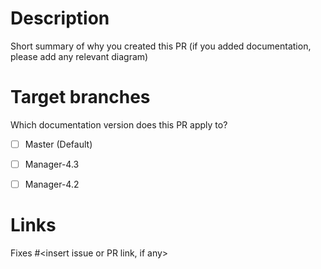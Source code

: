 # Description

Short summary of why you created this PR (if you added documentation, please add any relevant diagram)

# Target branches

Which documentation version does this PR apply to?

- [ ] Master (Default)
- [ ] Manager-4.3
- [ ] Manager-4.2



# Links

Fixes #<insert issue or PR link, if any>
